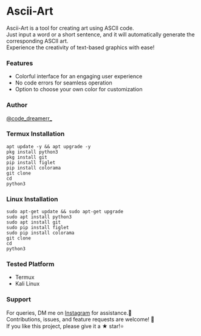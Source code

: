 # Ascii-Art
Ascii-Art is a tool for creating art using ASCII code.<br> Just input a word or a short sentence, and it will automatically generate the corresponding ASCII art.<br> Experience the creativity of text-based graphics with ease!


### Features 
+ Colorful interface for an engaging user experience
+ No code errors for seamless operation
+ Option to choose your own color for customization

### Author
 [@code_dreamerr_](https://www.instagram.com/code_dreamerr_?igsh=d21nZzlmbmw5ZHAO)

### Termux Installation
```
apt update -y && apt upgrade -y 
pkg install python3 
pkg install git 
pip install figlet 
pip install colorama 
git clone 
cd 
python3 
```

### Linux Installation
```
sudo apt-get update && sudo apt-get upgrade
sudo apt install python3
sudo apt install git
sudo pip install figlet
sudo pip install colorama
git clone
cd
python3
``` 
### Tested Platform
* Termux  
* Kali Linux 
  
### Support

For queries, DM me on [Instagram](https://www.instagram.com/code_dreamerr_?igsh=d21nZzlmbmw5ZHAO) for assistance.📩    
Contributions, issues, and feature requests are welcome! 🤝   
If you like this project, please give it a ★ star!⭐


